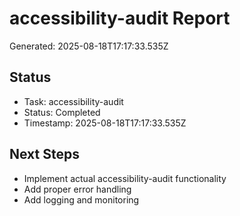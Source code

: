 # accessibility-audit Report

Generated: 2025-08-18T17:17:33.535Z

## Status
- Task: accessibility-audit
- Status: Completed
- Timestamp: 2025-08-18T17:17:33.535Z

## Next Steps
- Implement actual accessibility-audit functionality
- Add proper error handling
- Add logging and monitoring
